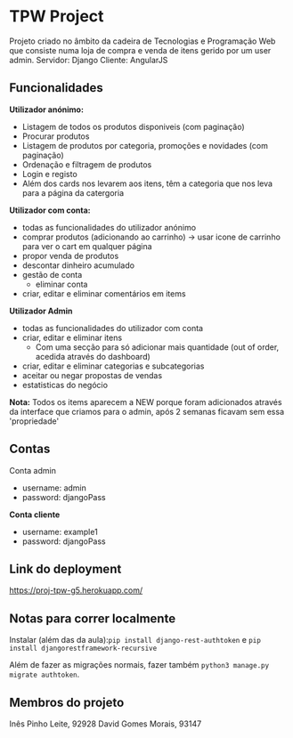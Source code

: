# TPW Project

Projeto criado no âmbito da cadeira de Tecnologias e Programação Web que consiste numa loja de compra e venda de itens gerido por um user admin.
Servidor: Django
Cliente: AngularJS

## Funcionalidades
**Utilizador anónimo:**
- Listagem de todos os produtos disponiveis (com paginação)
- Procurar produtos
- Listagem de produtos por categoria, promoções e novidades (com paginação) 
- Ordenação e filtragem de produtos
- Login e registo
- Além dos cards nos levarem aos itens, têm a categoria que nos leva para a página da catergoria

**Utilizador com conta:**
- todas as funcionalidades do utilizador anónimo
- comprar produtos (adicionando ao carrinho)
	-> usar icone de carrinho para ver o cart em qualquer página
- propor venda de produtos
- descontar dinheiro acumulado
- gestão de conta
	- eliminar conta
- criar, editar e eliminar comentários em items

**Utilizador Admin**
- todas as funcionalidades do utilizador com conta
- criar, editar e eliminar itens
	- Com uma secção para só adicionar mais quantidade (out of order, acedida através do dashboard)
- criar, editar e eliminar categorias e subcategorias
- aceitar ou negar propostas de vendas
- estatisticas do negócio

**Nota:** Todos os items aparecem a NEW porque foram adicionados através da interface que criamos para o admin, após 2 semanas ficavam sem essa 'propriedade'

## Contas
Conta admin
- username: admin
- password: djangoPass

**Conta cliente**
- username: example1
- password: djangoPass

## Link do deployment
https://proj-tpw-g5.herokuapp.com/

## Notas para correr localmente
Instalar (além das da aula):`pip install django-rest-authtoken` e `pip install djangorestframework-recursive`

Além de fazer as migrações normais, fazer também `python3 manage.py migrate authtoken`.


## Membros do projeto
Inês Pinho Leite, 92928
David Gomes Morais, 93147
